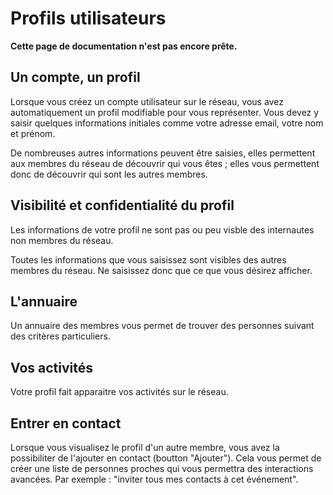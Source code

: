Profils utilisateurs
================================

**Cette page de documentation n'est pas encore prête.**

Un compte, un profil
-------------------------------

Lorsque vous créez un compte utilisateur sur le réseau, vous avez automatiquement un profil modifiable pour vous représenter. Vous devez y saisir quelques informations initiales comme votre adresse email, votre nom et prénom.

De nombreuses autres informations peuvent être saisies, elles permettent aux membres du réseau de découvrir qui vous êtes ; elles vous permettent donc de découvrir qui sont les autres membres.

Visibilité et confidentialité du profil
-------------------------------

Les informations de votre profil ne sont pas ou peu visble des internautes non membres du réseau. 

Toutes les informations que vous saisissez sont visibles des autres membres du réseau. Ne saisissez donc que ce que vous désirez afficher.

L'annuaire
-------------------------------

Un annuaire des membres vous permet de trouver des personnes suivant des critères particuliers.

Vos activités
-------------------------------

Votre profil fait apparaitre vos activités sur le réseau.

Entrer en contact
-------------------------------

Lorsque vous visualisez le profil d'un autre membre, vous avez la possibiliter de l'ajouter en contact (boutton "Ajouter"). Cela vous permet de créer une liste de personnes proches qui vous permettra des interactions avancées. Par exemple : "inviter tous mes contacts à cet événement".


